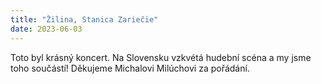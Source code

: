 ```yaml
---
title: "Žilina, Stanica Zariečie"
date: 2023-06-03
---
```


Toto byl krásný koncert. Na Slovensku vzkvétá hudební scéna a my jsme toho součástí! 
Děkujeme Michalovi Milúchovi za pořádání.
